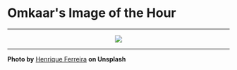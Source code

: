 # Omkaar's Image of the Hour

---

<div align="center">

<a href="https://unsplash.com/photos/a-view-of-the-sky-from-above-the-clouds-8xXeYkZMm-c">
  <img src="https://images.unsplash.com/photo-1735585142563-1fea15aba663?crop=entropy&cs=tinysrgb&fit=max&fm=jpg&ixid=M3w3NjA2Nzh8MHwxfHJhbmRvbXx8fHx8fHx8fDE3NTIzOTAwMDB8&ixlib=rb-4.1.0&q=80&w=1080" style="max-width:100%; height:auto;">
</a>



</div>

---

**Photo by** [Henrique Ferreira](https://unsplash.com/@rickpsd) **on Unsplash**
